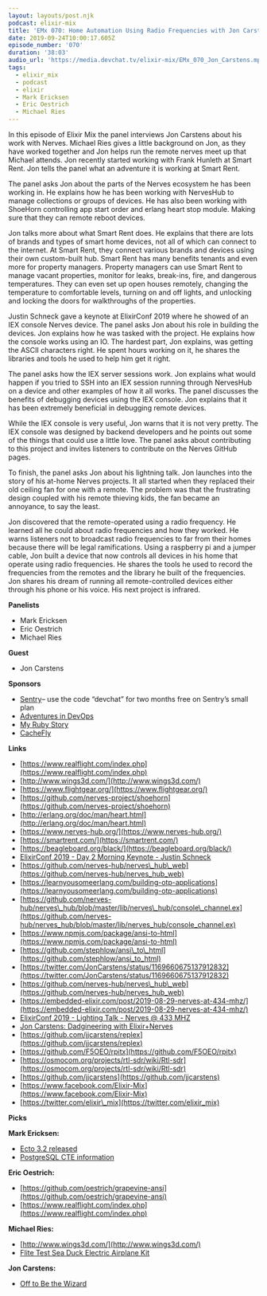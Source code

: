 ```yaml
---
layout: layouts/post.njk
podcast: elixir-mix
title: 'EMx 070: Home Automation Using Radio Frequencies with Jon Carstens'
date: 2019-09-24T10:00:17.605Z
episode_number: '070'
duration: '38:03'
audio_url: 'https://media.devchat.tv/elixir-mix/EMx_070_Jon_Carstens.mp3'
tags:
  - elixir_mix
  - podcast
  - elixir
  - Mark Ericksen
  - Eric Oestrich
  - Michael Ries
---
```

In this episode of Elixir Mix the panel interviews Jon Carstens about his work with Nerves. Michael Ries gives a little background on Jon, as they have worked together and Jon helps run the remote nerves meet up that Michael attends.  Jon recently started working with Frank Hunleth at Smart Rent. Jon tells the panel what an adventure it is working at Smart Rent.

The panel asks Jon about the parts of the Nerves ecosystem he has been working in. He explains how he has been working with NervesHub to manage collections or groups of devices. He has also been working with ShoeHorn controlling app start order and erlang heart stop module. Making sure that they can remote reboot devices. 

Jon talks more about what Smart Rent does. He explains that there are lots of brands and types of smart home devices, not all of which can connect to the internet. At Smart Rent, they connect various brands and devices using their own custom-built hub. Smart Rent has many benefits tenants and even more for property managers. Property managers can use Smart Rent to manage vacant properties, monitor for leaks, break-ins, fire, and dangerous temperatures. They can even set up open houses remotely, changing the temperature to comfortable levels, turning on and off lights, and unlocking and locking the doors for walkthroughs of the properties. 

Justin Schneck gave a keynote at ElixirConf 2019 where he showed of an IEX console Nerves device. The panel asks Jon about his role in building the devices. Jon explains how he was tasked with the project. He explains how the console works using an IO. The hardest part, Jon explains, was getting the ASCII characters right. He spent hours working on it, he shares the libraries and tools he used to help him get it right. 

The panel asks how the IEX server sessions work. Jon explains what would happen if you tried to SSH into an IEX session running through NervesHub on a device and other examples of how it all works. The panel discusses the benefits of debugging devices using the IEX console. Jon explains that it has been extremely beneficial in debugging remote devices. 

While the IEX console is very useful, Jon warns that it is not very pretty. The IEX console was designed by backend developers and he points out some of the things that could use a little love. The panel asks about contributing to this project and invites listeners to contribute on the Nerves GitHub pages.  

To finish, the panel asks Jon about his lightning talk. Jon launches into the story of his at-home Nerves projects. It all started when they replaced their old ceiling fan for one with a remote. The problem was that the frustrating design coupled with his remote thieving kids, the fan became an annoyance, to say the least. 

Jon discovered that the remote-operated using a radio frequency. He learned all he could about radio frequencies and how they worked. He warns listeners not to broadcast radio frequencies to far from their homes because there will be legal ramifications. Using a raspberry pi and a jumper cable, Jon built a device that now controls all devices in his home that operate using radio frequencies. He shares the tools he used to record the frequencies from the remotes and the library he built of the frequencies. Jon shares his dream of running all remote-controlled devices either through his phone or his voice. His next project is infrared.


**Panelists**

- Mark Ericksen
- Eric Oestrich
- Michael Ries

**Guest**

- Jon Carstens

**Sponsors**

- [Sentry](http://sentry.io/)– use the code “devchat” for two months free on Sentry’s small plan
- [Adventures in DevOps](https://devchat.tv/adventures-in-devops/)
- [My Ruby Story](https://devchat.tv/my-ruby-story/)
- [CacheFly](https://www.cachefly.com/)

**Links**

- [https://www.realflight.com/index.php](https://www.realflight.com/index.php)
- [http://www.wings3d.com/](http://www.wings3d.com/)
- [https://www.flightgear.org/](https://www.flightgear.org/)
- [https://github.com/nerves-project/shoehorn](https://github.com/nerves-project/shoehorn)
- [http://erlang.org/doc/man/heart.html](http://erlang.org/doc/man/heart.html)
- [https://www.nerves-hub.org/](https://www.nerves-hub.org/)
- [https://smartrent.com/](https://smartrent.com/)
- [https://beagleboard.org/black/](https://beagleboard.org/black/)
- [ElixirConf 2019 - Day 2 Morning Keynote - Justin Schneck](https://youtu.be/fRP_dVton7o?t=2228)
- [https://github.com/nerves-hub/nerves\_hub\_web](https://github.com/nerves-hub/nerves_hub_web)
- [https://learnyousomeerlang.com/building-otp-applications](https://learnyousomeerlang.com/building-otp-applications)
- [https://github.com/nerves-hub/nerves\_hub/blob/master/lib/nerves\_hub/console\_channel.ex](https://github.com/nerves-hub/nerves_hub/blob/master/lib/nerves_hub/console_channel.ex)
- [https://www.npmjs.com/package/ansi-to-html](https://www.npmjs.com/package/ansi-to-html)
- [https://github.com/stephlow/ansi\_to\_html](https://github.com/stephlow/ansi_to_html)
- [https://twitter.com/JonCarstens/status/1169660675137912832](https://twitter.com/JonCarstens/status/1169660675137912832)
- [https://github.com/nerves-hub/nerves\_hub\_web](https://github.com/nerves-hub/nerves_hub_web)
- [https://embedded-elixir.com/post/2019-08-29-nerves-at-434-mhz/](https://embedded-elixir.com/post/2019-08-29-nerves-at-434-mhz/)
- [ElixirConf 2019 - Lighting Talk - Nerves @ 433 MHZ](https://youtu.be/PEheIY6gGhY)
- [Jon Carstens: Dadgineering with Elixir+Nerves](https://www.youtube.com/watch?v=SJc4YYYloTQ)
- [https://github.com/jjcarstens/replex](https://github.com/jjcarstens/replex)
- [https://github.com/F5OEO/rpitx](https://github.com/F5OEO/rpitx)
- [https://osmocom.org/projects/rtl-sdr/wiki/Rtl-sdr](https://osmocom.org/projects/rtl-sdr/wiki/Rtl-sdr)
- [https://github.com/jjcarstens](https://github.com/jjcarstens)
- [https://www.facebook.com/Elixir-Mix](https://www.facebook.com/Elixir-Mix)
- [https://twitter.com/elixir\_mix](https://twitter.com/elixir_mix)

**Picks**

**Mark Ericksen:**

- [Ecto 3.2 released](https://github.com/elixir-ecto/ecto/blob/master/CHANGELOG.md)
- [PostgreSQL CTE information](http://www.postgresqltutorial.com/postgresql-cte/)

**Eric Oestrich:**

- [https://github.com/oestrich/grapevine-ansi](https://github.com/oestrich/grapevine-ansi)
- [https://www.realflight.com/index.php](https://www.realflight.com/index.php)

**Michael Ries:**

- [http://www.wings3d.com/](http://www.wings3d.com/)
- [Flite Test Sea Duck Electric Airplane Kit](https://store.flitetest.com/flite-test-sea-duck-electric-airplane-kit-1422mm-flt-1040/p673704)

**Jon Carstens:**

- [Off to Be the Wizard](https://www.goodreads.com/book/show/18616975-off-to-be-the-wizard)

